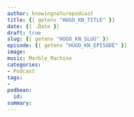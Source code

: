 ```yaml
---
author: knowingnaturepodcast
title: {{ getenv "HUGO_KN_TITLE" }}
date: {{ .Date }}
draft: true
slug: {{ getenv "HUGO_KN_SLUG" }}
episode: {{ getenv "HUGO_KN_EPISODE" }}
image:
music: Marble_Machine
categories:
- Podcast
tags:
-
podbean:
  id: 
summary: 
---
```


